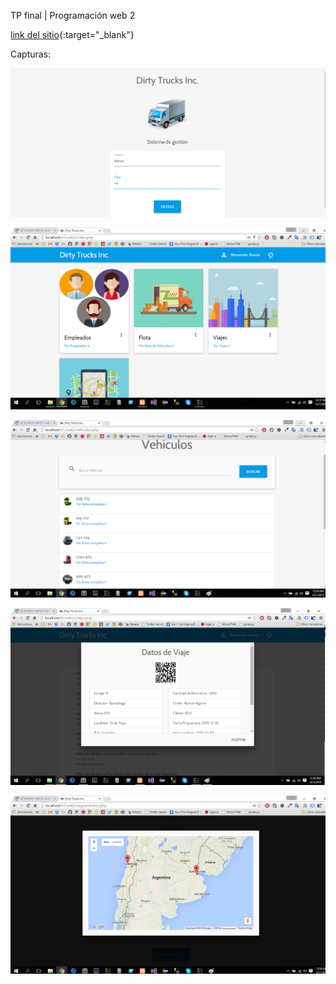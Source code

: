 TP final | Programación web 2

[link del sitio](tallerweb2unlam.netai.net){:target="_blank"}

Capturas:

![Login](screenshot/login.PNG)

![index](screenshot/index.png)

![Vehiculos](screenshot/vehiculos.png)

![viajes](screenshot/viajes.png)

![Paradas](screenshot/paradas.png)